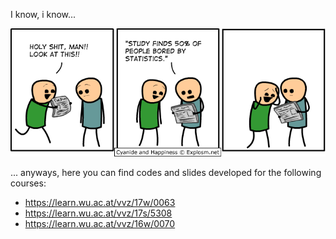 I know, i know...

![](./Assets/statistics.png)

... anyways, here you can find codes and slides developed for the following courses:

* https://learn.wu.ac.at/vvz/17w/0063
* https://learn.wu.ac.at/vvz/17s/5308
* https://learn.wu.ac.at/vvz/16w/0070
